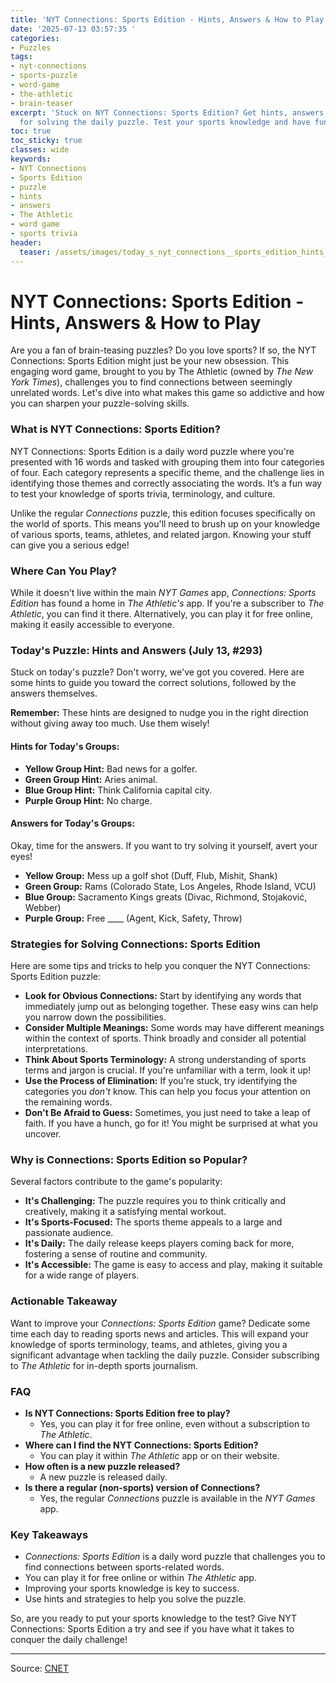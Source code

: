 ```yaml
---
title: 'NYT Connections: Sports Edition - Hints, Answers & How to Play'
date: '2025-07-13 03:57:35 '
categories:
- Puzzles
tags:
- nyt-connections
- sports-puzzle
- word-game
- the-athletic
- brain-teaser
excerpt: 'Stuck on NYT Connections: Sports Edition? Get hints, answers, and strategies
  for solving the daily puzzle. Test your sports knowledge and have fun!'
toc: true
toc_sticky: true
classes: wide
keywords:
- NYT Connections
- Sports Edition
- puzzle
- hints
- answers
- The Athletic
- word game
- sports trivia
header:
  teaser: /assets/images/today_s_nyt_connections__sports_edition_hints_and__20250713035735.jpg
---
```


# NYT Connections: Sports Edition - Hints, Answers & How to Play

Are you a fan of brain-teasing puzzles? Do you love sports? If so, the NYT Connections: Sports Edition might just be your new obsession. This engaging word game, brought to you by The Athletic (owned by *The New York Times*), challenges you to find connections between seemingly unrelated words. Let's dive into what makes this game so addictive and how you can sharpen your puzzle-solving skills.

### What is NYT Connections: Sports Edition?

NYT Connections: Sports Edition is a daily word puzzle where you're presented with 16 words and tasked with grouping them into four categories of four. Each category represents a specific theme, and the challenge lies in identifying those themes and correctly associating the words. It’s a fun way to test your knowledge of sports trivia, terminology, and culture.

Unlike the regular *Connections* puzzle, this edition focuses specifically on the world of sports. This means you'll need to brush up on your knowledge of various sports, teams, athletes, and related jargon. Knowing your stuff can give you a serious edge!

### Where Can You Play?

While it doesn't live within the main *NYT Games* app, *Connections: Sports Edition* has found a home in *The Athletic's* app. If you're a subscriber to *The Athletic*, you can find it there. Alternatively, you can play it for free online, making it easily accessible to everyone.

### Today's Puzzle: Hints and Answers (July 13, #293)

Stuck on today's puzzle? Don't worry, we've got you covered. Here are some hints to guide you toward the correct solutions, followed by the answers themselves.

**Remember:** These hints are designed to nudge you in the right direction without giving away too much. Use them wisely!

#### Hints for Today's Groups:

*   **Yellow Group Hint:** Bad news for a golfer.
*   **Green Group Hint:** Aries animal.
*   **Blue Group Hint:** Think California capital city.
*   **Purple Group Hint:** No charge.

#### Answers for Today's Groups:

Okay, time for the answers. If you want to try solving it yourself, avert your eyes!

*   **Yellow Group:** Mess up a golf shot (Duff, Flub, Mishit, Shank)
*   **Green Group:** Rams (Colorado State, Los Angeles, Rhode Island, VCU)
*   **Blue Group:** Sacramento Kings greats (Divac, Richmond, Stojaković, Webber)
*   **Purple Group:** Free ____ (Agent, Kick, Safety, Throw)



### Strategies for Solving Connections: Sports Edition

Here are some tips and tricks to help you conquer the NYT Connections: Sports Edition puzzle:

*   **Look for Obvious Connections:** Start by identifying any words that immediately jump out as belonging together. These easy wins can help you narrow down the possibilities.
*   **Consider Multiple Meanings:** Some words may have different meanings within the context of sports. Think broadly and consider all potential interpretations.
*   **Think About Sports Terminology:** A strong understanding of sports terms and jargon is crucial. If you're unfamiliar with a term, look it up!
*   **Use the Process of Elimination:** If you're stuck, try identifying the categories you *don't* know. This can help you focus your attention on the remaining words.
*   **Don't Be Afraid to Guess:** Sometimes, you just need to take a leap of faith. If you have a hunch, go for it! You might be surprised at what you uncover.

### Why is Connections: Sports Edition so Popular?

Several factors contribute to the game's popularity:

*   **It's Challenging:** The puzzle requires you to think critically and creatively, making it a satisfying mental workout.
*   **It's Sports-Focused:** The sports theme appeals to a large and passionate audience.
*   **It's Daily:** The daily release keeps players coming back for more, fostering a sense of routine and community.
*   **It's Accessible:** The game is easy to access and play, making it suitable for a wide range of players.

### Actionable Takeaway

Want to improve your *Connections: Sports Edition* game? Dedicate some time each day to reading sports news and articles. This will expand your knowledge of sports terminology, teams, and athletes, giving you a significant advantage when tackling the daily puzzle. Consider subscribing to *The Athletic* for in-depth sports journalism.

### FAQ

*   **Is NYT Connections: Sports Edition free to play?**
    *   Yes, you can play it for free online, even without a subscription to *The Athletic*.
*   **Where can I find the NYT Connections: Sports Edition?**
    *   You can play it within *The Athletic* app or on their website.
*   **How often is a new puzzle released?**
    *   A new puzzle is released daily.
*   **Is there a regular (non-sports) version of Connections?**
    *   Yes, the regular *Connections* puzzle is available in the *NYT Games* app.

### Key Takeaways

*   *Connections: Sports Edition* is a daily word puzzle that challenges you to find connections between sports-related words.
*   You can play it for free online or within *The Athletic* app.
*   Improving your sports knowledge is key to success.
*   Use hints and strategies to help you solve the puzzle.

So, are you ready to put your sports knowledge to the test? Give NYT Connections: Sports Edition a try and see if you have what it takes to conquer the daily challenge!

---

Source: [CNET](https://www.cnet.com/tech/gaming/todays-nyt-connections-sports-edition-hints-and-answers-for-july-13-293/#ftag=CAD590a51e)